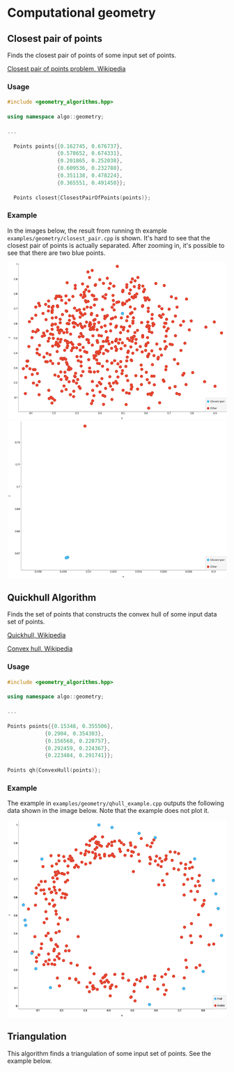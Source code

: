 Computational geometry
===================================

## Closest pair of points
Finds the closest pair of points of some input set of points.

[Closest pair of points problem, Wikipedia](https://en.wikipedia.org/wiki/Closest_pair_of_points_problem)

### Usage
```C++
#include <geometry_algorithms.hpp>

using namespace algo::geometry;

...

  Points points{{0.162745, 0.676737},
                {0.578652, 0.674331},
                {0.201865, 0.252038},
                {0.609536, 0.232788},
                {0.351138, 0.478224},
                {0.365551, 0.491458}};

  Points closest{ClosestPairOfPoints(points)};
```

### Example
In the images below, the result from running th example `examples/geometry/closest_pair.cpp` is shown. It's 
hard to see that the closest pair of points is actually separated. After zooming in, it's possible to see that there are 
two blue points.

![Closest Pair example](images/closest_pair.png)
![Closest Pair example](images/closest_pair_zoom.png)



## Quickhull Algorithm
Finds the set of points that constructs the convex hull of some input data set of points.

[Quickhull, Wikipedia](https://en.wikipedia.org/wiki/Quickhull)

[Convex hull, Wikipedia](https://en.wikipedia.org/wiki/Convex_hull)

### Usage
```C++
#include <geometry_algorithms.hpp>

using namespace algo::geometry;

...

Points points{{0.15348, 0.355506},
            {0.2904, 0.354303},
            {0.156568, 0.220757},
            {0.292459, 0.224367},
            {0.223484, 0.291741}};

Points qh{ConvexHull(points)};
```

### Example
The example in `examples/geometry/qhull_example.cpp` outputs the following data shown in the image below. 
Note that the example does not plot it.

![PageRank](images/convexhull.png)

## Triangulation
This algorithm finds a triangulation of some input set of points.
See the example below.
